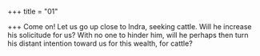 +++
title = "01"

+++
Come on! Let us go up close to Indra, seeking cattle. Will he increase his  solicitude for us?
With no one to hinder him, will he perhaps then turn his distant
intention toward us for this wealth, for cattle?